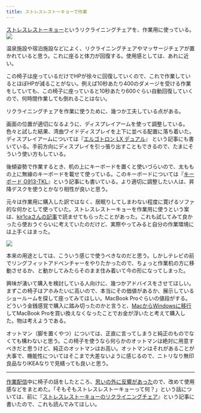 ```yaml
---
title: ストレスレストーキョーで作業
---
```

[ストレスレストーキョー](https://www.amazon.co.jp/dp/B08B3NM7RW)というリクライニングチェアを、作業用に使っている。![](https://lh3.googleusercontent.com/docs/ADP-6oEOoykB6trHI57BfcZ1LS8Nr-PlhKmILuEnffEKLl3dOZ9hAAY0X-4k-fBD5_8D7gK900pDG_GRcX77Qy-kSSBpd_IX-onxEaXgdBNxqlhDmIA1y-J52_YoXuFnordyL4AYvLxQvzLyHjANx9ptvIBNv2HmVpBivqsKpGakRoWrS_ZPuO0BYNy9bhp4eWSxn_l29mwrO25dkLmSxncVume3IKEhw5xxvviNl8IQ6zMPQykfVo0cYMEC3BlphPuljr-UjOCKe0_r4kafTU_StpG3hDbDcPUJ5-H32an8djOx0Xo4yRhkzxl4LG4yLUB7axrXqkujy292F741L4RGw073F0GgLCDOmx4YMf-fd7zxmzmeRHrAdddw6qAC5e94R5Qv_UGrhKKAsf9LqY9irmJx_1jj-0DkC9w5GAXreNIg_Hd_KhtL6iafzIdG3yWh60j9DLH1OxmJOmWvuSwnVWf2K30cufjmis7V_u6MFcdKAxnum8HrTlR_n5ChgErNl00PAPt7_t7HdZrraT6Qj1qMlmNCeD3wF2uvn3pltK9E4xy1OVPKel53_VNuLGr8Oq-nIU_YShRdCkGBT4MQ420fg3krVKBHNtf_cEB5Ipu7XMtTkwD7_E276kpMtUFMed767LxRx0_J7KqREblPTHJvv0tz-WoOjn41yjGKODKD5JS_us6JKTjND1kAZMVFDUuQks6b8n-cNVcnBOXyUgu_xTbDA7ew4sOONJVK0bSSsGgD2nfbjMZIe3mqTXDdE5DmDNz8P1FLjIWpm2ZxZoi1lfm_BG5dXUB1dfPA7eTO9M36RNHBC3Fi8TGgZR9L3WOgu-BBEWiuOEklqc0E1gvBq4tvZhVL7RiSh6rzVT_1dnFCtiq_J9FEFemi31TRmzvkurN6u01p3P4_MF02Gg-jFuVhXsCvAriZM-5H0vD_UkVTAYr4ItBhA97x56ltEDNszDPNDu-v7YWmRZlcEjaVL1iHTOE4BC7tJ2t11mdO6WraIpEPjpn-To4ML1hkX90HZoTW6DQZc0zjdrz1lyxa6qUWQSHkeT76vfkrnkAjnGbKUTZCDlNZroSGMZf8sYHBMAR3ZaLxfXpqDOlH08cPY3WV3sVMZsH8F3CcLta0fJ6VDhHoAT_1qlMiaTfNiUUHD9AlcmCQkcC0G5G94EI58R1AfY8oqBhBkgCm81YjWWgu-sXTm7MI-Jms1akDfZMz9XmTXehXqC9-8jTkDTcAr1cN3B3LzXT0Yp26H9DnGAPn)

温泉施設や宿泊施設などによく、リクライニングチェアやマッサージチェアが置かれていると思う。これに座ると体力が回復する。使用感としては、あれに近い。

この椅子は座っているだけでHPが徐々に回復していくので、これで作業しているとほぼHPが減ることがない。例えば10秒あたり400のダメージを受ける作業をしていても、この椅子に座っていると10秒あたり600ぐらい自動回復していくので、何時間作業しても倒れることはない。

リクライニングチェアを作業に使うために、幾つか工夫している点がある。

画面の位置が適切になるように、ディスプレイアームを使って調整している。色々と試した結果、湾曲ワイドディスプレイを上下に並べる配置に落ち着いた。ディスプレイアームについては『[エルゴトロン LX デュアル](https://r7kamura.com/articles/2021-02-27-ergotron-lx-dual)』 という記事にも書いている。手前方向にディスプレイを引っ張り出すこともできるので、たまにそういう使い方もしている。

後傾姿勢で作業するとき、机の上にキーボードを置くと使いづらいので、太ももの上に無線のキーボードを載せて使っている。このキーボードについては『[キーボード G913-TKL](https://r7kamura.com/articles/2020-10-21-keyboard-g913-tkl)』という記事にも書いている。より適切に調整したい人は、昇降デスクを使うとかなり相性が良いと思う。

元々は作業用に購入した訳ではなく、居眠りしてしまわない程度に寛げるソファ的な何かとして使っていた。ストレスレストーキョーを作業用に使うという案は、[kir1caさんの記事](https://gadget-shot.com/53119)で読ませてもらったことがあった。これも試してみて良かったら使おうぐらいに考えていたのだけど、実際やってみると自分の作業環境には上手くはまった。

![](https://lh3.googleusercontent.com/docs/ADP-6oHZW9yvXyZJeqEHqd72XXQwvRrSso3qNp9ZzfDunN5NAvjkvAt3WZg7bQoyrIka2Wo7coEhXyZebjOQPDIb_oGih04jo1rhP_t0rC1gyhIj9S15ZicjA7M-SVn_PzfXAGj9m-JvQt-bLQIB2LxoAXF0zcKHKeG9-AnB6mF8kbNFMx9m0ofGP0ukeK9eH8oW-YgzezEE51FguRwVjG_-b3bNPOXF0yQ5dlHj2aa8FFjCXn1g5mGqhr9hgcwM52kI7_QPxPEXKO1mRUfiz-pWyKQNVnBOCxqxWCM8U63xp8LWTT81EeVYDQ7fXrT0Ubxe8X8tXNFv2CIbjVpDSgqNkDjuUVmu7Gg8UlizJXnhGTRPjQfQqdmA6ykssvY4MdxNdWO9mFDrOvrll8oWtNZ7hYnsaiV-tX1XR84HMI0IhNvrVYa43rMLcXYrukFmQ5xTnZkblYTdIUzzRVtIZiJMFrw1cXf9_1B_kB2cocNBECYAV9vehHwfl6qpFI-s6xWZq0Wm0OEJlJxe9V_LYay8zI_xCtsZxWz93cpZMik0_ZXzf8FjP4-vCWsMkEP7W5s9gpzYOAejrQJNZYQ0meZvrG6DBaq4cqJgQ9JmRPC-o92FklhH33r5-bGfyNtzuhR_osIhgkZJ6QI9vHgpxxx1N7Ide7rx-pg7p1EkQCZpbE_ZuaYj57dWr-bNj9cWGq7pdPK8_Yj4SMov-qs2j-SWv5bTNnUVvJXRSbzZV6cqfreQN0BhK7rfFKp6kOE7PSZ3SJ1TTRJ7RJFC96zg0KGj4_l2AB9Rs7c2R1RXcipmaIvsnAv96wT8itsuACsY_wRyWw4nLJ-8Baq4LRm_a_CsDHbNa2hAlgrv4fKrwvbG8z979Es_SnsijTPjOizLyXJB_EaW5uCzvWXbN_pwv6NukyPdNJyOj4H3Q4qtKCD2ARcPgiqrdFdgJUJfEELXAFaKcqHVfSjCiiJgKgZgUULwlaKpGo4PMmjEeQG0ultFpvxZOjtP5mdB7e0-Z8h_crdZ7vxrCGSIOA-ymcwmO_DPX7tcgXJYTsFwW4fp5YMqYrBCZ1IM7992ekUKkOoGnzV0y_ONTmKwhYCVHP6P9r1gtlfzPyLO59hQBJlI846H_W26HrbpM8b54L4SfDbWacD4LAZyLPU8OAiUlRoxkmYlGMoL6XdIFpLx5L7-T2R0WeMpIh_iAAw1sVKgLrFu4vqClCeE-BRV-fTsLKfWu9JIq4zFsqFnTnSrzchGoyXvNyrGTn6z)

本来の用途としては、こういう感じで使うべきなのだと思う。しかしテレビの前でリングフィットアドベンチャーをやりたかったので、ちょっと作業机の方に移動させるか、と動かしてみたらそのまま住み着いて今の形になってしまった。

興味が湧いて購入を検討している人向けに、幾つかアドバイスをさせてほしい。まずこの椅子はアホみたいに高いので、本当にその価値があるか、展示しているショールームを探して座ってみてほしい。MacBook Proぐらいの値段がする。どういう金銭感覚で購入に踏み切ったのかと言うと、[MacからWindowsに移行](https://r7kamura.com/articles/2020-10-04-windows-revolution)してMacBook Proを買い換えなくなったことでお金が浮いたと考えて購入した。物は考えようである。

オットマン（脚を置くやつ）については、正直に言ってしまうと純正のものでなくても構わないと思う。この椅子を使うなら何らかのオットマンは絶対に用意すべきだと思うけど、純正のオットマンはお高い。オットマンはそれがあることが大事で、機能性についてはそこまで大差ないように感じるので、ニトリなり無印良品なりIKEAなりで見繕っても良いと思う。

* * *

[作業配信](https://www.youtube.com/channel/UC5s-KpSDGzxWPWNv94PnJHw)中に椅子の話をしたところ、[思いの外に反響があった](https://scrapbox.io/miyaoka/%E6%97%A5%E5%A0%B12022-05-03)ので、改めて使用感などをまとめた。「そもそもストレスレストーキョーって何？」という話については、前に『[ストレスレストーキョーのリクライニングチェア](https://r7kamura.com/articles/2021-10-22-stressless-tokyo)』という記事に書いたので、これも読んでみてほしい。
